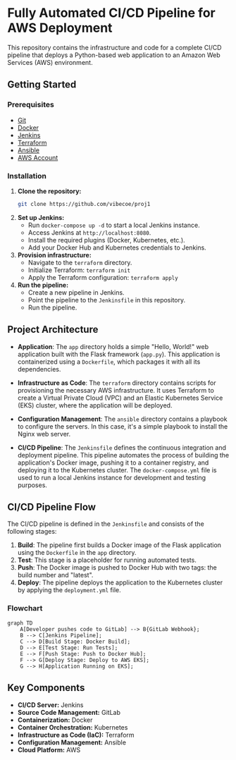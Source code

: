 # Fully Automated CI/CD Pipeline for AWS Deployment

This repository contains the infrastructure and code for a complete CI/CD pipeline that deploys a Python-based web application to an Amazon Web Services (AWS) environment.

## Getting Started

### Prerequisites

*   [Git](https://git-scm.com/downloads)
*   [Docker](https://docs.docker.com/get-docker/)
*   [Jenkins](https://www.jenkins.io/download/)
*   [Terraform](https://learn.hashicorp.com/tutorials/terraform/install-cli)
*   [Ansible](https://docs.ansible.com/ansible/latest/installation_guide/intro_installation.html)
*   [AWS Account](https://aws.amazon.com/premiumsupport/knowledge-center/create-and-activate-aws-account/)

### Installation

1.  **Clone the repository:**
    ```bash
    git clone https://github.com/vibecoe/proj1
    ```
2.  **Set up Jenkins:**
    *   Run `docker-compose up -d` to start a local Jenkins instance.
    *   Access Jenkins at `http://localhost:8080`.
    *   Install the required plugins (Docker, Kubernetes, etc.).
    *   Add your Docker Hub and Kubernetes credentials to Jenkins.
3.  **Provision infrastructure:**
    *   Navigate to the `terraform` directory.
    *   Initialize Terraform: `terraform init`
    *   Apply the Terraform configuration: `terraform apply`
4.  **Run the pipeline:**
    *   Create a new pipeline in Jenkins.
    *   Point the pipeline to the `Jenkinsfile` in this repository.
    *   Run the pipeline.

## Project Architecture

*   **Application**: The `app` directory holds a simple "Hello, World!" web application built with the Flask framework (`app.py`). This application is containerized using a `Dockerfile`, which packages it with all its dependencies.

*   **Infrastructure as Code**: The `terraform` directory contains scripts for provisioning the necessary AWS infrastructure. It uses Terraform to create a Virtual Private Cloud (VPC) and an Elastic Kubernetes Service (EKS) cluster, where the application will be deployed.

*   **Configuration Management**: The `ansible` directory contains a playbook to configure the servers. In this case, it's a simple playbook to install the Nginx web server.

*   **CI/CD Pipeline**: The `Jenkinsfile` defines the continuous integration and deployment pipeline. This pipeline automates the process of building the application's Docker image, pushing it to a container registry, and deploying it to the Kubernetes cluster. The `docker-compose.yml` file is used to run a local Jenkins instance for development and testing purposes.

## CI/CD Pipeline Flow

The CI/CD pipeline is defined in the `Jenkinsfile` and consists of the following stages:

1.  **Build**: The pipeline first builds a Docker image of the Flask application using the `Dockerfile` in the `app` directory.
2.  **Test**: This stage is a placeholder for running automated tests.
3.  **Push**: The Docker image is pushed to Docker Hub with two tags: the build number and "latest".
4.  **Deploy**: The pipeline deploys the application to the Kubernetes cluster by applying the `deployment.yml` file.

### Flowchart

```mermaid
graph TD
    A[Developer pushes code to GitLab] --> B{GitLab Webhook};
    B --> C[Jenkins Pipeline];
    C --> D[Build Stage: Docker Build];
    D --> E[Test Stage: Run Tests];
    E --> F[Push Stage: Push to Docker Hub];
    F --> G[Deploy Stage: Deploy to AWS EKS];
    G --> H[Application Running on EKS];
```

## Key Components

*   **CI/CD Server:** Jenkins
*   **Source Code Management:** GitLab
*   **Containerization:** Docker
*   **Container Orchestration:** Kubernetes
*   **Infrastructure as Code (IaC):** Terraform
*   **Configuration Management:** Ansible
*   **Cloud Platform:** AWS
